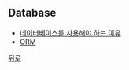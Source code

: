 ## Database

- [데이터베이스를 사용해야 하는 이유](https://github.com/knotted-developers/Computer-science/blob/98d8e3aa601c332431f2d9de8e10c236a4033168/Database/%EB%8D%B0%EC%9D%B4%ED%84%B0%EB%B2%A0%EC%9D%B4%EC%8A%A4%EB%A5%BC%20%EC%82%AC%EC%9A%A9%ED%95%98%EB%8A%94%20%EC%9D%B4%EC%9C%A0.md)
- [ORM](https://github.com/knotted-developers/Computer-science/blob/main/Database/ORM.md)

[뒤로](https://github.com/knotted-developers/Computer-science)
